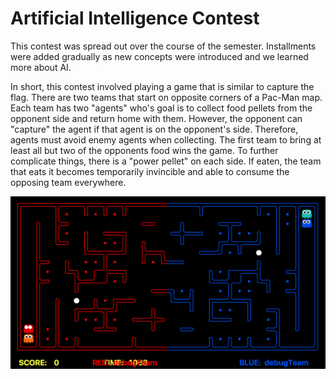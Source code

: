 # Artificial Intelligence Contest

This contest was spread out over the course of the semester. Installments were added gradually as new concepts were introduced and we learned more about AI.

In short, this contest involved playing a game that is similar to capture the flag. There are two teams that start on opposite corners of a Pac-Man map. Each team has two "agents" who's goal is to collect food pellets from the opponent side and return home with them. However, the opponent can "capture" the agent if that agent is on the opponent's side. Therefore, agents must avoid enemy agents when collecting. The first team to bring at least all but two of the opponents food wins the game. To further complicate things, there is a "power pellet" on each side. If eaten, the team that eats it becomes temporarily invincible and able to consume the opposing team everywhere.

[boardimage]: https://raw.githubusercontent.com/liamleahy/cs188/master/boardimage.png "Image of Board"
![Image of Board][boardimage]
